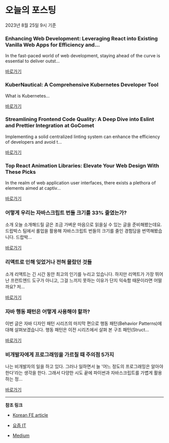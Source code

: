 # 오늘의 포스팅 
2023년 8월 25일 9시 기준 

### Enhancing Web Development: Leveraging React into Existing Vanilla Web Apps for Efficiency and… 

 In the fast-paced world of web development, staying ahead of the curve is essential to deliver outst... 

 [바로가기](https://medium.com/@raunaks31/enhancing-web-development-leveraging-react-into-existing-vanilla-web-apps-for-efficiency-and-41b2e532586a?responsesOpen=true&sortBy=REVERSE_CHRON&source=topic_portal_recommended_stories---------0-84----------javascript----------60afac9b_de98_4f67_a2c9_be6121d18cbb-------) 

### KuberNautical: A Comprehensive Kubernetes Developer Tool 

 What is Kubernetes... 

 [바로가기](https://medium.com/@kubernautical/kubernautical-a-comprehensive-kubernetes-developer-tool-3bf80c34e51a?responsesOpen=true&sortBy=REVERSE_CHRON&source=topic_portal_recommended_stories---------0-84----------typescript----------d0d76613_493d_404e_b5ea_f8d04e190dc4-------) 

### Streamlining Frontend Code Quality: A Deep Dive into Eslint and Prettier Integration at GoComet 

 Implementing a solid centralized linting system can enhance the efficiency of developers and avoid t... 

 [바로가기](https://medium.com/gocomet/streamlining-frontend-code-quality-a-deep-dive-into-eslint-and-prettier-integration-at-gocomet-ce7074e511b9?responsesOpen=true&sortBy=REVERSE_CHRON&source=topic_portal_recommended_stories---------0-84----------frontend----------c4421d0b_7bf7_4cbf_8fa2_9a0550af4653-------) 

### Top React Animation Libraries: Elevate Your Web Design With These Picks 

 In the realm of web application user interfaces, there exists a plethora of elements aimed at captiv... 

 [바로가기](https://medium.com/@kumar.aayush04/top-react-animation-libraries-elevate-your-web-design-with-these-picks-1b9e32b1976f?responsesOpen=true&sortBy=REVERSE_CHRON&source=topic_portal_recommended_stories---------0-84----------reactjs----------e54a01cf_ac73_45e1_b04a_cbec769e3b01-------) 

###  어떻게 우리는 자바스크립트 번들 크기를 33% 줄였는가? 

 소개 오늘 소개해드릴 글은 조금 가벼운 마음으로 읽을실 수 있는 글을 준비해봤는데요. 드랍박스 팀에서 롤업을 활용해 자바스크립트 번들의 크기를 줄인 경험담을 번역해봤습니다. 드랍박... 

 [바로가기](https://kofearticle.substack.com/p/korean-fe-article-33) 

###  리액트로 인해 잊었거나 전혀 몰랐던 것들 

 소개 리액트는 긴 시간 동안 최고의 인기를 누리고 있습니다. 하지만 리액트가 가장 뛰어난 프런트엔드 도구가 아니고, 그걸 느끼지 못하는 이유가 단지 익숙함 때문이라면 어떨까요? 저... 

 [바로가기](https://kofearticle.substack.com/p/korean-fe-article-304) 

### 자바 행동 패턴은 어떻게 사용해야 할까? 

 이번 글은 자바 디자인 패턴 시리즈의 마지막 편으로 행동 패턴(Behavior Patterns)에 대해 살펴보겠습니다. 행동 패턴은 이전 시리즈에서 살펴 본 구조 패턴(Struct... 

 [바로가기](https://yozm.wishket.com/magazine/detail/2190/) 

### 비개발자에게 프로그래밍을 가르칠 때 주의점 5가지 

 나는 비개발자의 일을 하고 있다. 그러나 일하면서 늘 '어느 정도의 프로그래밍은 알아야 한다'라는 생각을 한다. 그래서 다양한 시도 끝에 파이썬과 자바스크립트를 가볍게 활용하는 정... 

 [바로가기](https://yozm.wishket.com/magazine/detail/2188/) 

---

**참조 링크**

- [Korean FE article](https://kofearticle.substack.com) 

- [요즘 IT](https://yozm.wishket.com/magazine) 

- [Medium](https://medium.com) 

